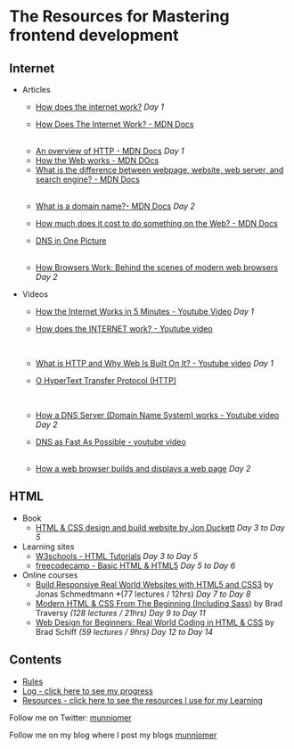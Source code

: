 # The Resources for Mastering frontend development
## Internet
* Articles
  * [How does the internet work?](https://roadmap.sh/guides/what-is-internet)  *Day 1*
  
  * [How Does The Internet Work? - MDN Docs](https://developer.mozilla.org/en-US/docs/Learn/Common_questions/How_does_the_Internet_work) 
  </br>
  
  * [An overview of HTTP - MDN Docs](https://developer.mozilla.org/en-US/docs/Web/HTTP/Overview) *Day 1*
  * [How the Web works - MDN DOcs](https://developer.mozilla.org/en-US/docs/Learn/Getting_started_with_the_web/How_the_Web_works) 
  * [What is the difference between webpage, website, web server, and search engine? - MDN Docs](https://developer.mozilla.org/en-US/docs/Learn/Common_questions/Pages_sites_servers_and_search_engines)
  </br>
  
  * [What is a domain name?- MDN Docs](https://developer.mozilla.org/en-US/docs/Learn/Common_questions/What_is_a_domain_name) *Day 2*
  
  * [How much does it cost to do something on the Web? - MDN Docs](https://developer.mozilla.org/en-US/docs/Learn/Common_questions/How_much_does_it_cost)
  * [DNS in One Picture](https://roadmap.sh/guides/dns-in-one-picture)
  </br>
  
  * [How Browsers Work: Behind the scenes of modern web browsers](https://www.html5rocks.com/en/tutorials/internals/howbrowserswork/) *Day 2*
  

  
* Videos 
  * [How the Internet Works in 5 Minutes - Youtube Video](https://www.youtube.com/watch?v=7_LPdttKXPc) *Day 1*
  
  * [How does the INTERNET work? - Youtube video](https://www.youtube.com/watch?v=x3c1ih2NJEg)
  </br>
  
  * [What is HTTP and Why Web Is Built On It? - Youtube video](https://www.youtube.com/watch?v=4_-KdOLZWLs) *Day 1*
  
  * [O HyperText Transfer Protocol (HTTP)](https://www.youtube.com/watch?v=QghbZkks3Dw)
  </br>
  
  * [How a DNS Server (Domain Name System) works - Youtube video](https://www.youtube.com/watch?v=mpQZVYPuDGU) *Day 2*
  
  * [DNS as Fast As Possible - youtube video](https://www.youtube.com/watch?v=Rck3BALhI5c)
  </br>
  
  * [How a web browser builds and displays a web page](https://www.youtube.com/watch?v=DuSURHrZG6I) *Day 2*

## HTML
* Book
  * [HTML & CSS design and build website by Jon Duckett](https://www.amazon.com/HTML-CSS-Design-Build-Websites/dp/1118008189) *Day 3 to Day 5* 
* Learning sites
  * [W3schools - HTML Tutorials](https://www.w3schools.com/html/default.asp) *Day 3 to Day 5* 
  * [freecodecamp - Basic HTML & HTML5](https://www.freecodecamp.org/learn/responsive-web-design/basic-html-and-html5/) *Day 5 to Day 6* 
* Online courses
  * [Build Responsive Real World Websites with HTML5 and CSS3](https://www.udemy.com/course/design-and-develop-a-killer-website-with-html5-and-css3/) by Jonas Schmedtmann *(77 lectures / 12hrs) *Day 7 to Day 8* 
  * [Modern HTML & CSS From The Beginning (Including Sass)](https://www.udemy.com/course/modern-html-css-from-the-beginning/) by Brad Traversy *(128 lectures / 21hrs)* *Day 9 to Day 11* 
  * [Web Design for Beginners: Real World Coding in HTML & CSS](https://www.udemy.com/course/web-design-for-beginners-real-world-coding-in-html-css/) by Brad Schiff *(59 lectures / 9hrs)* *Day 12 to Day 14*




## Contents

* [Rules](rules.md)
* [Log - click here to see my progress](log.md)
* [Resources - click here to see the resources I use for my Learning](resources.md)


Follow me on Twitter: [munniomer](https://twitter.com/munniomer)

Follow me on my blog where I post my blogs [munniomer](https://medium.com/@munniomer/)


